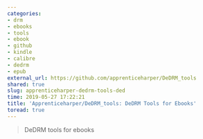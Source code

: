 ```yaml
---
categories:
- drm
- ebooks
- tools
- ebook
- github
- kindle
- calibre
- dedrm
- epub
external_url: https://github.com/apprenticeharper/DeDRM_tools
shared: true
slug: apprenticeharper-dedrm-tools-ded
time: 2019-05-27 17:22:21
title: 'Apprenticeharper/DeDRM_tools: DeDRM Tools for Ebooks'
toread: true
---
```


> DeDRM tools for ebooks